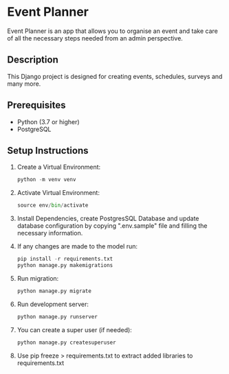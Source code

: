 # Event Planner

Event Planner is an app that allows you to organise an event and take care of all the necessary steps needed from an admin perspective.

## Description

This Django project is designed for creating events, schedules, surveys and many more.

## Prerequisites

- Python (3.7 or higher)
- PostgreSQL

## Setup Instructions

1. Create a Virtual Environment:

    ```python
    python -m venv venv
    ```

2. Activate Virtual Environment:

    ```python
    source env/bin/activate
    ```

3. Install Dependencies, create PostgresSQL Database and update database configuration by copying ".env.sample" file and filling the necessary information.
4. If any changes are made to the model run:

    ```python
    pip install -r requirements.txt
    python manage.py makemigrations
    ```

5. Run migration:

    ```python
    python manage.py migrate
    ```

6. Run development server:

    ```python
    python manage.py runserver
    ```

7. You can create a super user (if needed):

    ```python
    python manage.py createsuperuser
    ```

8. Use pip freeze > requirements.txt to extract added libraries to requirements.txt